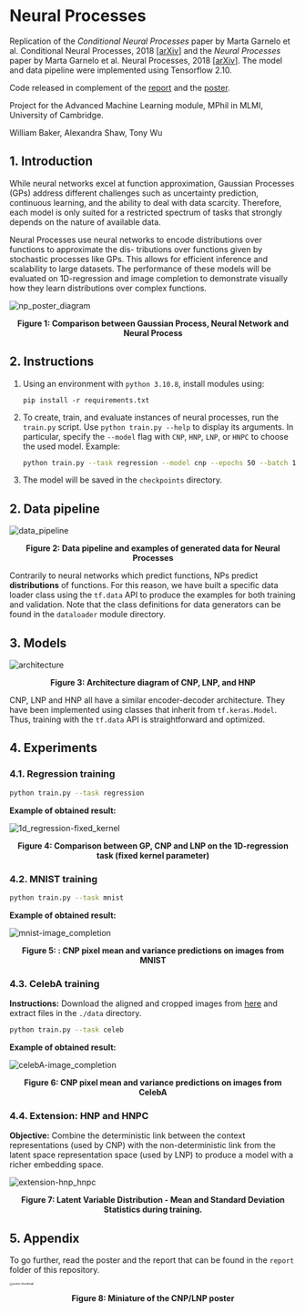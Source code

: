 # Neural Processes
Replication of the *Conditional Neural Processes* paper by Marta Garnelo et al. Conditional Neural Processes, 2018 [[arXiv](https://arxiv.org/abs/1807.01613)] and the *Neural Processes* paper by Marta Garnelo et al. Neural Processes, 2018 [[arXiv](https://arxiv.org/abs/1807.01622)]. The model and data pipeline were implemented using Tensorflow 2.10.

Code released in complement of the [report](https://github.com/tonywu71/conditional-neural-processes/blob/b90eb9ecf18cebaa7bcae8dcbf0bc573f987b112/report/MLMI4_CNP_LNP_report.pdf) and the [poster](https://github.com/tonywu71/conditional-neural-processes/blob/b90eb9ecf18cebaa7bcae8dcbf0bc573f987b112/report/MLMI4_CNP_LNP_poster.pdf).



Project for the Advanced Machine Learning module, MPhil in MLMI, University of Cambridge.

William Baker, Alexandra Shaw, Tony Wu



## 1. Introduction

While neural networks excel at function approximation, Gaussian Processes (GPs) address different challenges such as uncertainty prediction, continuous learning, and the ability to deal with data scarcity. Therefore, each model is only suited for a restricted spectrum of tasks that strongly depends on the nature of available data.

Neural Processes use neural networks to encode distributions over functions to approximate the dis- tributions over functions given by stochastic processes like GPs. This allows for efficient inference and scalability to large datasets. The performance of these models will be evaluated on 1D-regression and image completion to demonstrate visually how they learn distributions over complex functions.



![np_poster_diagram](figs/1-introduction/np_poster_diagram.png)

<p align = "center"> <b>Figure 1: Comparison between Gaussian Process, Neural Network and Neural Process</b></p>



## 2. Instructions

1. Using an environment with `python 3.10.8`, install modules using:

   ```
   pip install -r requirements.txt
   ```

2. To create, train, and evaluate instances of neural processes, run the `train.py` script. Use `python train.py --help` to display its arguments. In particular, specify the `--model` flag with `CNP`, `HNP`, `LNP`, or `HNPC` to choose the used model. Example:

   ```bash
   python train.py --task regression --model cnp --epochs 50 --batch 128
   ```

3. The model will be saved in the `checkpoints` directory.



## 2. Data pipeline

![data_pipeline](figs/2-data_pipeline/data_pipeline.png)

<p align = "center"> <b>Figure 2: Data pipeline and examples of generated data for Neural Processes</b></p>

Contrarily to neural networks which predict functions, NPs predict **distributions** of functions. For this reason, we have built a specific data loader class using the `tf.data` API to produce the examples for both training and validation. Note that the class definitions for data generators can be found in the `dataloader` module directory.



## 3. Models

![architecture](figs/3-models/architecture.png)

<p align = "center"> <b>Figure 3: Architecture diagram of CNP, LNP, and HNP</b></p>

CNP, LNP and HNP all have a similar encoder-decoder architecture. They have been implemented using classes that inherit from `tf.keras.Model`. Thus, training with the `tf.data` API is straightforward and optimized.



## 4. Experiments

### 4.1. Regression training

```bash
python train.py --task regression
```

**Example of obtained result:**

![1d_regression-fixed_kernel](figs/4-experiments/1d_regression-fixed_kernel.jpeg)

<p align = "center"> <b>Figure 4: Comparison between GP, CNP and LNP on the 1D-regression task (fixed kernel parameter)</b></p>



### 4.2. MNIST training

```bash
python train.py --task mnist
```

**Example of obtained result:**

![mnist-image_completion](figs/4-experiments/mnist-image_completion.png)

<p align = "center"> <b>Figure 5: : CNP pixel mean and variance predictions on images from MNIST</b></p>



### 4.3. CelebA training

**Instructions:** Download the aligned and cropped images from [here](https://mmlab.ie.cuhk.edu.hk/projects/CelebA.html) and extract files in the  `./data` directory.

```bash
python train.py --task celeb
```

**Example of obtained result:**

![celebA-image_completion](figs/4-experiments/celebA-image_completion.jpg)

<p align = "center"> <b>Figure 6: CNP pixel mean and variance predictions on images from CelebA</b></p>



### 4.4. Extension: HNP and HNPC

**Objective:** Combine the deterministic link between the context representations (used by CNP) with the non-deterministic link from the latent space representation space (used by LNP) to produce a model with a richer embedding space.

![extension-hnp_hnpc](figs/4-experiments/extension-hnp_hnpc.png)

<p align = "center"> <b>Figure 7: Latent Variable Distribution - Mean and Standard Deviation Statistics during training.</b></p>



## 5. Appendix

To go further, read the poster and the report that can be found in the `report` folder of this repository.

<img src="report/poster-thumbnail.jpg" alt="poster-thumbnail" style="zoom: 33%;" />

<p align = "center"> <b>Figure 8: Miniature of the CNP/LNP poster</b></p>

